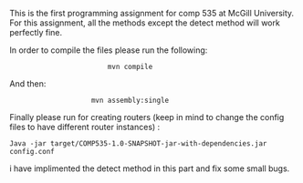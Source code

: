 This is the first programming assignment for comp 535 at McGill University. For this assignment, all the methods except the detect method will work perfectly fine.

In order to compile the files please run the following: 

                            mvn compile

And then: 

                        mvn assembly:single

Finally please run for creating routers (keep in mind to change the config files to have different router instances) :

    Java -jar target/COMP535-1.0-SNAPSHOT-jar-with-dependencies.jar config.conf

i have implimented the detect method in this part and fix some small bugs.
